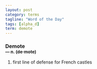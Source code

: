 ```yaml
---
layout: post
category: terms
tagline: "Word of the Day"
tags: [alpha_d]
term: demote
---
```


<h3>Demote<br/> <small>&mdash; n. (de<span>&middot;</span>mote)</small></h3>
<p><ol><li>first line of defense for French castles</li>
</ol></p>
